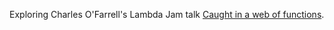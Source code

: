 Exploring Charles O'Farrell's Lambda Jam talk [Caught in a web of functions](http://blog.charleso.org/lambdajam-web-functions/#1).

